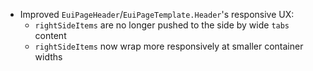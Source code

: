 - Improved `EuiPageHeader`/`EuiPageTemplate.Header`'s responsive UX:
  - `rightSideItems` are no longer pushed to the side by wide `tabs` content
  - `rightSideItems` now wrap more responsively at smaller container widths
